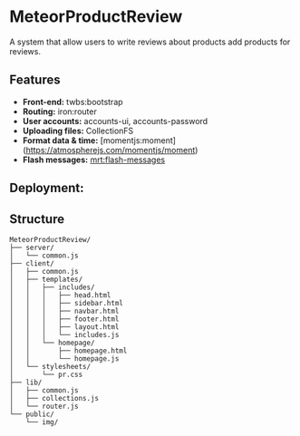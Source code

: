 # MeteorProductReview
A system that allow users to write reviews about products add products for reviews.

## Features

* **Front-end:** twbs:bootstrap
* **Routing:** iron:router
* **User accounts:** accounts-ui, accounts-password
* **Uploading files:** CollectionFS
* **Format data & time:** [momentjs:moment] (https://atmospherejs.com/momentjs/moment)
* **Flash messages:** [mrt:flash-messages](https://atmospherejs.com/mrt/flash-messages)

## Deployment:


## Structure
```
MeteorProductReview/
├── server/
│   └── common.js
├── client/
│   ├── common.js
│   ├── templates/
│   │   ├── includes/
│   │   │   ├── head.html
│   │   │   ├── sidebar.html
│   │   │   ├── navbar.html
│   │   │   ├── footer.html
│   │   │   ├── layout.html
│   │   │   └── includes.js
│   │   └── homepage/
│   │       ├── homepage.html
│   │       └── homepage.js
│   └── stylesheets/
│       └── pr.css
├── lib/
│   ├── common.js
│   ├── collections.js
│   └── router.js
└── public/
    └── img/
```
